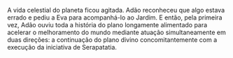 ﻿A vida celestial do planeta ficou agitada. Adão reconheceu que algo estava errado e pediu a Eva para acompanhá-lo ao Jardim. E então, pela primeira vez, Adão ouviu toda a história do plano longamente alimentado para acelerar o melhoramento do mundo mediante atuação simultaneamente em duas direções: a continuação do plano divino concomitantemente com a execução da iniciativa de Serapatatia.